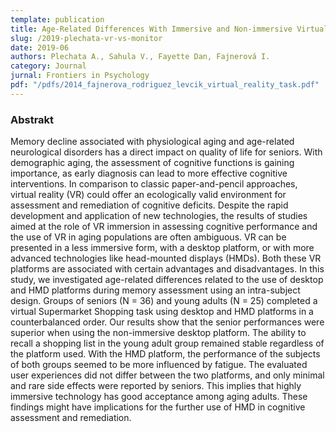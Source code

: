 ```yaml
---
template: publication
title: Age-Related Differences With Immersive and Non-immersive Virtual Reality in Memory Assessment
slug: /2019-plechata-vr-vs-monitor
date: 2019-06
authors: Plechata A., Sahula V., Fayette Dan, Fajnerová I.
category: Journal
jurnal: Frontiers in Psychology
pdf: "/pdfs/2014_fajnerova_rodriguez_levcik_virtual_reality_task.pdf"
---
```


### Abstrakt

Memory decline associated with physiological aging and age-related neurological disorders has a direct impact on quality of life for seniors. With demographic aging, the assessment of cognitive functions is gaining importance, as early diagnosis can lead to more effective cognitive interventions. In comparison to classic paper-and-pencil approaches, virtual reality (VR) could offer an ecologically valid environment for assessment and remediation of cognitive deficits. Despite the rapid development and application of new technologies, the results of studies aimed at the role of VR immersion in assessing cognitive performance and the use of VR in aging populations are often ambiguous. VR can be presented in a less immersive form, with a desktop platform, or with more advanced technologies like head-mounted displays (HMDs). Both these VR platforms are associated with certain advantages and disadvantages. In this study, we investigated age-related differences related to the use of desktop and HMD platforms during memory assessment using an intra-subject design. Groups of seniors (N = 36) and young adults (N = 25) completed a virtual Supermarket Shopping task using desktop and HMD platforms in a counterbalanced order. Our results show that the senior performances were superior when using the non-immersive desktop platform. The ability to recall a shopping list in the young adult group remained stable regardless of the platform used. With the HMD platform, the performance of the subjects of both groups seemed to be more influenced by fatigue. The evaluated user experiences did not differ between the two platforms, and only minimal and rare side effects were reported by seniors. This implies that highly immersive technology has good acceptance among aging adults. These findings might have implications for the further use of HMD in cognitive assessment and remediation.
